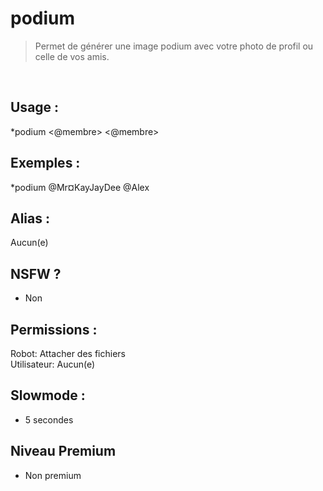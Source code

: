 # podium

> Permet de générer une image podium avec votre photo de profil ou celle de vos amis.

<br>

## Usage :

*podium <@membre> <@membre>

## Exemples :

*podium @Mr¤KayJayDee @Alex

## Alias :

Aucun(e)

## NSFW ?

- Non

## Permissions :

Robot: Attacher des fichiers
<br>
Utilisateur: Aucun(e)

## Slowmode :

- 5 secondes

## Niveau Premium

- Non premium